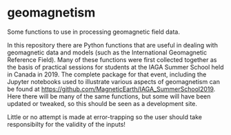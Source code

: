 # geomagnetism
Some functions to use in processing geomagnetic field data.

In this repository there are Python functions that are useful in dealing with geomagnetic data and models (such as the International Geomagnetic Reference Field). Many of these functions were first collected together as the basis of practical sessions for students at the IAGA Summer School held in Canada in 2019. The complete package for that event, including the Jupyter notebooks used to illustrate various aspects of geomagnetism can be found at  https://github.com/MagneticEarth/IAGA_SummerSchool2019. Here there will be many of the same functions, but some will have been updated or tweaked, so this should be seen as a development site.

Little or no attempt is made at error-trapping so the user should take responsibilty for the validity of the inputs!
